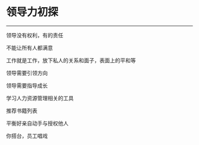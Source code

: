 # 领导力初探

---

领导没有权利，有的责任

不能让所有人都满意

工作就是工作，放下私人的关系和面子，表面上的平和等

领导需要引领方向

领导需要指导成长

学习人力资源管理相关的工具

推荐书籍列表

平衡好亲自动手与授权他人

你搭台，员工唱戏

